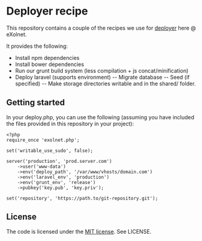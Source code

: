# Deployer recipe

This repository contains a couple of the recipes we use for [deployer](https://github.com/deployphp/deployer) here @ eXolnet.

It provides the following:

- Install npm dependencies
- Install bower dependencies
- Run our grunt build system (less compilation + js concat/minification)
- Deploy laravel (supports environment)
-- Migrate database
-- Seed (if specified)
-- Make storage directories writable and in the shared/ folder.

## Getting started

In your deploy.php, you can use the following (assuming you have included the files provided in this repository in your project):

```
<?php
require_once 'exolnet.php';

set('writable_use_sudo', false);

server('production', 'prod.server.com')
	->user('www-data')
	->env('deploy_path', '/var/www/vhosts/domain.com')
	->env('laravel_env', 'production')
	->env('grunt_env', 'release')
	->pubkey('key.pub', 'key.priv');

set('repository', 'https://path.to/git-repository.git');
```

## License

The code is licensed under the [MIT license](http://choosealicense.com/licenses/mit/). See LICENSE.
